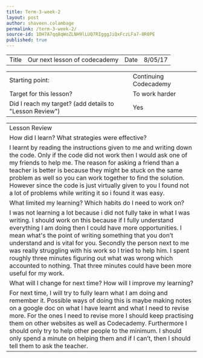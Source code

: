 ```yaml
---
title: Term-3-week-2
layout: post
author: shaveen.colambage
permalink: /term-3-week-2/
source-id: 1DH7A7qq8qWoZLNH9lLUQ7RIgggJiQxFczLFa7-0R0PE
published: true
---
```

<table>
  <tr>
    <td>Title</td>
    <td>Our next lesson of codecademy</td>
    <td>Date</td>
    <td>8/05/17</td>
  </tr>
</table>


<table>
  <tr>
    <td>Starting point:</td>
    <td>Continuing Codecademy</td>
  </tr>
  <tr>
    <td>Target for this lesson?</td>
    <td>To work harder</td>
  </tr>
  <tr>
    <td>Did I reach my target? 
(add details to "Lesson Review")</td>
    <td> Yes</td>
  </tr>
</table>


<table>
  <tr>
    <td>Lesson Review</td>
  </tr>
  <tr>
    <td>How did I learn? What strategies were effective? </td>
  </tr>
  <tr>
    <td>I learnt by reading the instructions given to me and writing down the code. Only if the code did not work then I would ask one of my friends to help me. The reason for asking a friend than a teacher is better is because they might be stuck on the same problem as well so you can work together to find the solution. However since the code is just virtually given to you I found not a lot of problems while writing it so i found it was easy.</td>
  </tr>
  <tr>
    <td>What limited my learning? Which habits do I need to work on? </td>
  </tr>
  <tr>
    <td>I was not learning a lot because i did not fully take in what I was writing. I should work on this because if I fully understand everything I am doing then I could have more opportunities. I mean what's the point of writing something that you don’t understand and is vital for you. Secondly the person next to me was really struggling with his work so I tried to help him. I spent roughly three minutes figuring out what was wrong which accounted to nothing. That three minutes could have been more useful for my work.</td>
  </tr>
  <tr>
    <td>What will I change for next time? How will I improve my learning?</td>
  </tr>
  <tr>
    <td>For next time, I will try to fully learn what I am doing and remember it. Possible ways of doing this is maybe making notes on a google doc on what I have learnt and what I need to revise more. For the ones I need to revise more I should keep practising them on other websites as well as Codecademy. Furthermore I should only try to help other people to the minimum. I should only spend a minute on helping them and if I can’t, then I should tell them to ask the teacher.</td>
  </tr>
</table>


